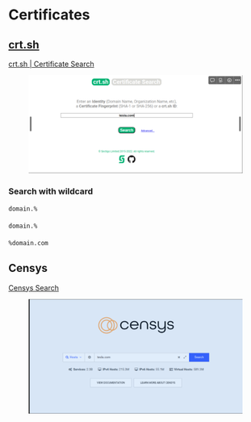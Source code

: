# Certificates



## [crt.sh](http://crt.sh)

[crt.sh | Certificate Search](https://crt.sh/)

<figure><img src="../../../.gitbook/assets/image (10).png" alt=""><figcaption></figcaption></figure>

### Search with wildcard

```bash
domain.%

domain.%

%domain.com
```

## Censys

[Censys Search](https://search.censys.io/)

<figure><img src="../../../.gitbook/assets/image (3).png" alt=""><figcaption></figcaption></figure>

